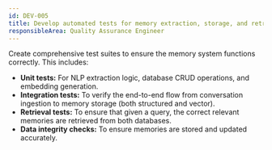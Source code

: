 ```yaml
---
id: DEV-005
title: Develop automated tests for memory extraction, storage, and retrieval
responsibleArea: Quality Assurance Engineer
---
```

Create comprehensive test suites to ensure the memory system functions correctly. This includes:
- **Unit tests:** For NLP extraction logic, database CRUD operations, and embedding generation.
- **Integration tests:** To verify the end-to-end flow from conversation ingestion to memory storage (both structured and vector).
- **Retrieval tests:** To ensure that given a query, the correct relevant memories are retrieved from both databases.
- **Data integrity checks:** To ensure memories are stored and updated accurately.